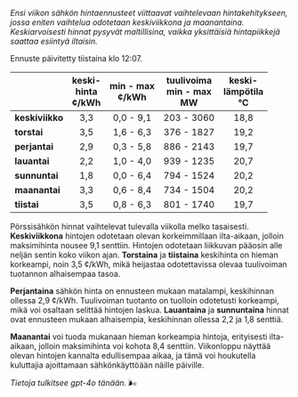 *Ensi viikon sähkön hintaennusteet viittaavat vaihtelevaan hintakehitykseen, jossa eniten vaihtelua odotetaan keskiviikkona ja maanantaina. Keskiarvoisesti hinnat pysyvät maltillisina, vaikka yksittäisiä hintapiikkejä saattaa esiintyä iltaisin.*

Ennuste päivitetty tiistaina klo 12:07.

|            | keski-<br>hinta<br>¢/kWh | min - max<br>¢/kWh | tuulivoima<br>min - max<br>MW | keski-<br>lämpötila<br>°C |
|:-----------|:----------------:|:----------------:|:-------------:|:-------------:|
| **keskiviikko** | 3,3                | 0,0 - 9,1           | 203 - 3060  | 18,8          |
| **torstai**    | 3,5                | 1,6 - 6,3           | 376 - 1827  | 19,2          |
| **perjantai**  | 2,9                | 0,3 - 5,8           | 886 - 2143  | 19,7          |
| **lauantai**   | 2,2                | 1,0 - 4,0           | 939 - 1235  | 20,7          |
| **sunnuntai**  | 1,8                | 0,0 - 6,4           | 794 - 1524  | 20,2          |
| **maanantai**  | 3,3                | 0,6 - 8,4           | 734 - 1504  | 20,2          |
| **tiistai**    | 3,5                | 0,8 - 6,3           | 801 - 1740  | 19,7          |

Pörssisähkön hinnat vaihtelevat tulevalla viikolla melko tasaisesti. **Keskiviikkona** hintojen odotetaan olevan korkeimmillaan ilta-aikaan, jolloin maksimihinta nousee 9,1 senttiin. Hintojen odotetaan liikkuvan pääosin alle neljän sentin koko viikon ajan. **Torstaina** ja **tiistaina** keskihinta on hieman korkeampi, noin 3,5 ¢/kWh, mikä heijastaa odotettavissa olevaa tuulivoiman tuotannon alhaisempaa tasoa. 

**Perjantaina** sähkön hinta on ennusteen mukaan matalampi, keskihinnan ollessa 2,9 ¢/kWh. Tuulivoiman tuotanto on tuolloin odotetusti korkeampi, mikä voi osaltaan selittää hintojen laskua. **Lauantaina** ja **sunnuntaina** hinnat ovat ennusteen mukaan alhaisempia, keskihinnan ollessa 2,2 ja 1,8 senttiä. 

**Maanantai** voi tuoda mukanaan hieman korkeampia hintoja, erityisesti ilta-aikaan, jolloin maksimihinta voi kohota 8,4 senttiin. Viikonloppu näyttää olevan hintojen kannalta edullisempaa aikaa, ja tämä voi houkutella kuluttajia ajoittamaan sähkönkäyttöään näille päiville.

*Tietoja tulkitsee gpt-4o tänään.* 🌬️
